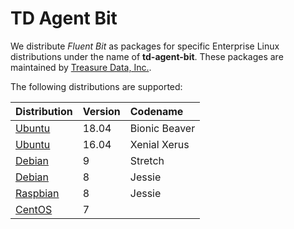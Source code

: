 # TD Agent Bit

We distribute _Fluent Bit_ as packages for specific Enterprise Linux distributions under the name of **td-agent-bit**. These packages are maintained by [Treasure Data, Inc.](https://www.treasuredata.com).

The following distributions are supported:

| Distribution | Version | Codename |
| :--- | :--- | :--- |
| [Ubuntu](ubuntu.md) | 18.04 | Bionic Beaver |
| [Ubuntu](ubuntu.md) | 16.04 | Xenial Xerus |
| [Debian](debian.md) | 9 | Stretch |
| [Debian](debian.md) | 8 | Jessie |
| [Raspbian](raspberry_pi.md) | 8 | Jessie |
| [CentOS](redhat_centos.md) | 7 |  |

